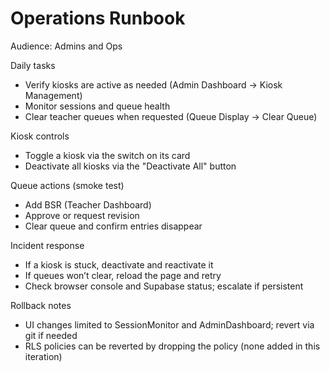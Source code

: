 # Operations Runbook

Audience: Admins and Ops

Daily tasks
- Verify kiosks are active as needed (Admin Dashboard → Kiosk Management)
- Monitor sessions and queue health
- Clear teacher queues when requested (Queue Display → Clear Queue)

Kiosk controls
- Toggle a kiosk via the switch on its card
- Deactivate all kiosks via the "Deactivate All" button

Queue actions (smoke test)
- Add BSR (Teacher Dashboard)
- Approve or request revision
- Clear queue and confirm entries disappear

Incident response
- If a kiosk is stuck, deactivate and reactivate it
- If queues won’t clear, reload the page and retry
- Check browser console and Supabase status; escalate if persistent

Rollback notes
- UI changes limited to SessionMonitor and AdminDashboard; revert via git if needed
- RLS policies can be reverted by dropping the policy (none added in this iteration)

